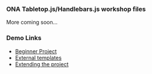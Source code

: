 ### ONA Tabletop.js/Handlebars.js workshop files

More coming soon...

### Demo Links

* [Beginner Project](http://www.projects.chrislkeller.com/demos/ona-workshop/1-beginner-project/)
* [External templates](http://www.projects.chrislkeller.com/demos/ona-workshop/2-creating-separate-template-files/)
* [Extending the project](http://www.projects.chrislkeller.com/demos/ona-workshop/3-getting-awesome-with-the-styles/)